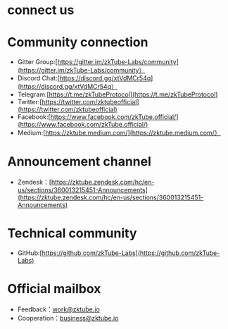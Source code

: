 # connect us

# Community connection

- Gitter Group:[https://gitter.im/zkTube-Labs/community](https://gitter.im/zkTube-Labs/community）  
- Discord Chat:[https://discord.gg/xtVdMCr54q](https://discord.gg/xtVdMCr54q）  
- Telegram:[https://t.me/zkTubeProtocol](https://t.me/zkTubeProtocol)  
- Twitter:[https://twitter.com/zktubeofficial](https://twitter.com/zktubeofficial)  
- Facebook:[https://www.facebook.com/zkTube.official/](https://www.facebook.com/zkTube.official/)  
- Medium:[https://zktube.medium.com/](https://zktube.medium.com/）

# Announcement channel

- Zendesk：[https://zktube.zendesk.com/hc/en-us/sections/360013215451-Announcements](https://zktube.zendesk.com/hc/en-us/sections/360013215451-Announcements)

# Technical community

- GitHub:[https://github.com/zkTube-Labs](https://github.com/zkTube-Labs)

# Official mailbox

- Feedback：work@zktube.io  
- Cooperation：business@zktube.io

